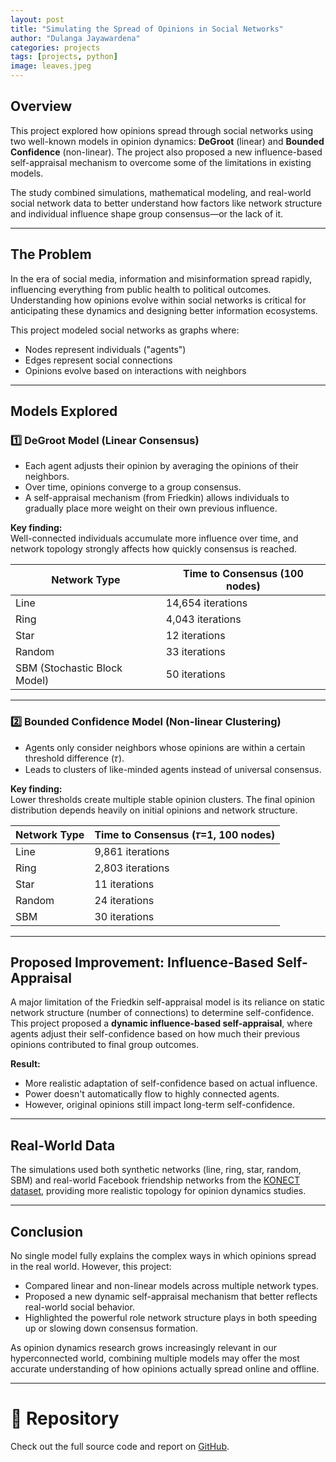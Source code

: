 ```yaml
---
layout: post
title: "Simulating the Spread of Opinions in Social Networks"
author: "Dulanga Jayawardena"
categories: projects
tags: [projects, python]
image: leaves.jpeg
---
```


## Overview

This project explored how opinions spread through social networks using two well-known models in opinion dynamics: **DeGroot** (linear) and **Bounded Confidence** (non-linear). The project also proposed a new influence-based self-appraisal mechanism to overcome some of the limitations in existing models.

The study combined simulations, mathematical modeling, and real-world social network data to better understand how factors like network structure and individual influence shape group consensus—or the lack of it.

---

## The Problem

In the era of social media, information and misinformation spread rapidly, influencing everything from public health to political outcomes. Understanding how opinions evolve within social networks is critical for anticipating these dynamics and designing better information ecosystems.

This project modeled social networks as graphs where:

- Nodes represent individuals ("agents")
- Edges represent social connections
- Opinions evolve based on interactions with neighbors

---

## Models Explored

### 1️⃣ DeGroot Model (Linear Consensus)

- Each agent adjusts their opinion by averaging the opinions of their neighbors.
- Over time, opinions converge to a group consensus.
- A self-appraisal mechanism (from Friedkin) allows individuals to gradually place more weight on their own previous influence.

**Key finding:**  
Well-connected individuals accumulate more influence over time, and network topology strongly affects how quickly consensus is reached.

| Network Type | Time to Consensus (100 nodes) |
| ------------- | ----------------------------- |
| Line          | 14,654 iterations |
| Ring          | 4,043 iterations |
| Star          | 12 iterations |
| Random        | 33 iterations |
| SBM (Stochastic Block Model) | 50 iterations |

---

### 2️⃣ Bounded Confidence Model (Non-linear Clustering)

- Agents only consider neighbors whose opinions are within a certain threshold difference (𝜏).
- Leads to clusters of like-minded agents instead of universal consensus.

**Key finding:**  
Lower thresholds create multiple stable opinion clusters. The final opinion distribution depends heavily on initial opinions and network structure.

| Network Type | Time to Consensus (𝜏=1, 100 nodes) |
| ------------- | ----------------------------- |
| Line          | 9,861 iterations |
| Ring          | 2,803 iterations |
| Star          | 11 iterations |
| Random        | 24 iterations |
| SBM           | 30 iterations |

---

## Proposed Improvement: Influence-Based Self-Appraisal

A major limitation of the Friedkin self-appraisal model is its reliance on static network structure (number of connections) to determine self-confidence. This project proposed a **dynamic influence-based self-appraisal**, where agents adjust their self-confidence based on how much their previous opinions contributed to final group outcomes.

**Result:**  
- More realistic adaptation of self-confidence based on actual influence.
- Power doesn't automatically flow to highly connected agents.
- However, original opinions still impact long-term self-confidence.

---

## Real-World Data

The simulations used both synthetic networks (line, ring, star, random, SBM) and real-world Facebook friendship networks from the [KONECT dataset](http://konect.uni-koblenz.de/networks/facebook-wosn-links), providing more realistic topology for opinion dynamics studies.

---

## Conclusion

No single model fully explains the complex ways in which opinions spread in the real world. However, this project:

- Compared linear and non-linear models across multiple network types.
- Proposed a new dynamic self-appraisal mechanism that better reflects real-world social behavior.
- Highlighted the powerful role network structure plays in both speeding up or slowing down consensus formation.

As opinion dynamics research grows increasingly relevant in our hyperconnected world, combining multiple models may offer the most accurate understanding of how opinions actually spread online and offline.

---

# 🔗 Repository
Check out the full source code and report on [GitHub](https://github.com/dulangaj/Modelling-and-Simulating-Opinion-Dynamics-in-Social-Networks).